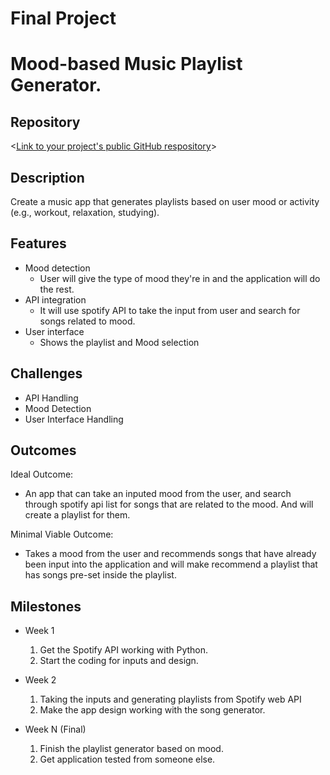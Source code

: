 # Final Project
# Mood-based Music Playlist Generator.

## Repository
<[Link to your project's public GitHub respository](https://github.com/tuheye/Final_Project.git)>

## Description
Create a music app that generates playlists based on user mood or activity (e.g., workout, relaxation, studying).

## Features
- Mood detection
	- User will give the type of mood they're in and the application will do the rest.
- API integration
	- It will use spotify API to take the input from user and search for songs related to mood.
- User interface 
	- Shows the playlist and Mood selection

## Challenges
- API Handling
- Mood Detection
- User Interface Handling

## Outcomes
Ideal Outcome:
- An app that can take an inputed mood from the user, and search through spotify api list for songs that are related to the mood. And will create a playlist for them.

Minimal Viable Outcome:
- Takes a mood from the user and recommends songs that have already been input into the application and will make recommend a playlist that has songs pre-set inside the playlist. 

## Milestones

- Week 1
  1. Get the Spotify API working with Python.
  2. Start the coding for inputs and design.

- Week 2
  1. Taking the inputs and generating playlists from Spotify web API
  2. Make the app design working with the song generator.

- Week N (Final)
  1. Finish the playlist generator based on mood.
  2. Get application tested from someone else.
